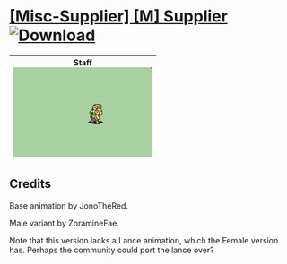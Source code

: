 # [\[Misc-Supplier\] \[M\] Supplier](./) [![Download](https://img.shields.io/badge/Download--red?style=social&logo=github)](https://minhaskamal.github.io/DownGit/#/home?url=https://github.com/Klokinator/FE-Repo/tree/main/Battle%20Animations%2FBards%2C%20Dancers%2C%20Suppliers%2C%20Misc%2F%5BMisc-Supplier%5D%20%5BM%5D%20Supplier)

| <b>Staff</b><br/><img alt="Staff animation" src="./7.%20Staff/Staff.gif"/> |
| :---: |

## Credits

Base animation by JonoTheRed.

Male variant by ZoramineFae.

Note that this version lacks a Lance animation, which the Female version has. Perhaps the community could port the lance over?

